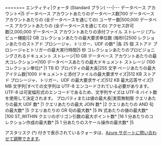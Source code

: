 ======= 
エンティティ|クォータ (Standard プラン) 
---|--- 
データベース アカウント*|5 
データベース アカウントあたりのデータベース数|100 
データベース アカウントあたりの (全データベースを通じての) ユーザー数|500,000 
データベース アカウントあたりの (全データベースを通じての) アクセス許可数|2,000,000 
データベース アカウントあたりの添付ファイル ストレージ (プレビュー機能)|2 GB 
コレクションあたりの最大要求単位数 (毎秒)|2500 
レクションあたりのストアド プロシージャ、トリガー、UDF の数* |各 25 個 
ストアド プロシージャとトリガーの最大実行時間|5 秒 
コレクションあたりのプロビジョニングされるドキュメント ストレージ|10 GB 
データベース アカウントあたりの最大コレクション*|100 
データベースあたりの最大ドキュメント ストレージ (100 コレクション単位)* |1 TB 
ID プロパティの最大長|255 文字 ページあたりの最大アイテム数|1000 
ドキュメントと添付ファイルの最大要求サイズ|512 KB 
ストアド プロシージャ、トリガー、UDF の最大要求サイズ|512 KB 
最大応答サイズ|1 MB 
文字列|すべての文字列は UTF-8 エンコードされている必要があります。UTF-8 は可変幅形式のエンコードであるため、文字列サイズは UTF-8 バイト数を使用して決定されます。
プロパティまたは値の最大長|実質無制限 
クエリあたりの最大 UDF 数* |1 
クエリあたりの最大 JOIN 数* |2 
クエリあたりの AND 句の最大数* |5 
クエリあたりの OR 句の最大数* |5 
IN 式あたりの値の最大数* |100 
ST\_WITHIN クエリのポリゴン引数の最大ポイント数* |16 
1 分あたりのコレクション作成の最大数* |5 
1 分あたりのスケール操作の最大数* |5

アスタリスク (*) 付きで表示されているクォータは、[Azure サポートに問い合わせて調整できます](../articles/documentdb/documentdb-increase-limits.md)。

<!---HONumber=Sept15_HO4-->